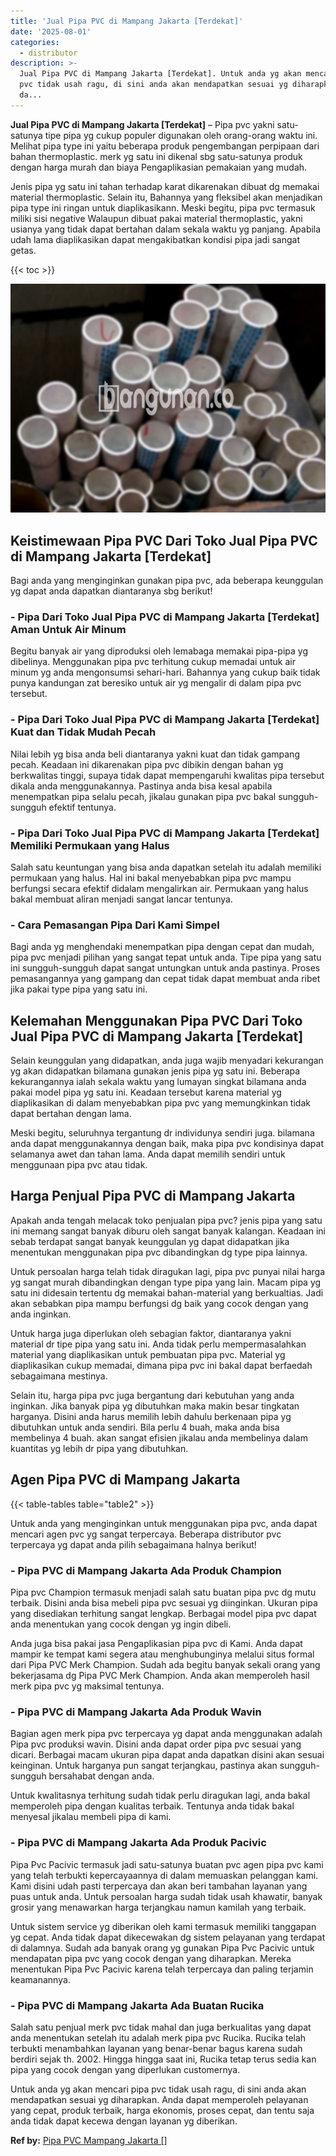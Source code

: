 ```yaml
---
title: 'Jual Pipa PVC di Mampang Jakarta [Terdekat]'
date: '2025-08-01'
categories:
  - distributor
description: >-
  Jual Pipa PVC di Mampang Jakarta [Terdekat]. Untuk anda yg akan mencari pipa
  pvc tidak usah ragu, di sini anda akan mendapatkan sesuai yg diharapkan. Anda
  da...
---
```


**Jual Pipa PVC di Mampang Jakarta \[Terdekat\]** – Pipa pvc yakni satu-satunya tipe pipa yg cukup populer digunakan oleh orang-orang waktu ini. Melihat pipa type ini yaitu beberapa produk pengembangan perpipaan dari bahan thermoplastic. merk yg satu ini dikenal sbg satu-satunya produk dengan harga murah dan biaya Pengaplikasian pemakaian yang mudah.

Jenis pipa yg satu ini tahan terhadap karat dikarenakan dibuat dg memakai material thermoplastic. Selain itu, Bahannya yang fleksibel akan menjadikan pipa type ini ringan untuk diaplikasikann. Meski begitu, pipa pvc termasuk miliki sisi negative Walaupun dibuat pakai material thermoplastic, yakni usianya yang tidak dapat bertahan dalam sekala waktu yg panjang. Apabila udah lama diaplikasikan dapat mengakibatkan kondisi pipa jadi sangat getas.

{{< toc >}}

![Jual Pipa PVC di Mampang Jakarta [Terdekat]](/images/jaul-pipa-pvc-12.png)

## Keistimewaan Pipa PVC Dari Toko Jual Pipa PVC di Mampang Jakarta \[Terdekat\]

Bagi anda yang menginginkan gunakan pipa pvc, ada beberapa keunggulan yg dapat anda dapatkan diantaranya sbg berikut!

### \- Pipa Dari Toko Jual Pipa PVC di Mampang Jakarta \[Terdekat\] Aman Untuk Air Minum

Begitu banyak air yang diproduksi oleh lemabaga memakai pipa-pipa yg dibelinya. Menggunakan pipa pvc terhitung cukup memadai untuk air minum yg anda mengonsumsi sehari-hari. Bahannya yang cukup baik tidak punya kandungan zat beresiko untuk air yg mengalir di dalam pipa pvc tersebut.

### \- Pipa Dari Toko Jual Pipa PVC di Mampang Jakarta \[Terdekat\] Kuat dan Tidak Mudah Pecah

Nilai lebih yg bisa anda beli diantaranya yakni kuat dan tidak gampang pecah. Keadaan ini dikarenakan pipa pvc dibikin dengan bahan yg berkwalitas tinggi, supaya tidak dapat mempengaruhi kwalitas pipa tersebut dikala anda menggunakannya. Pastinya anda bisa kesal apabila menempatkan pipa selalu pecah, jikalau gunakan pipa pvc bakal sungguh-sungguh efektif tentunya.

### \- Pipa Dari Toko Jual Pipa PVC di Mampang Jakarta \[Terdekat\] Memiliki Permukaan yang Halus

Salah satu keuntungan yang bisa anda dapatkan setelah itu adalah memiliki permukaan yang halus. Hal ini bakal menyebabkan pipa pvc mampu berfungsi secara efektif didalam mengalirkan air. Permukaan yang halus bakal membuat aliran menjadi sangat lancar tentunya.

### \- Cara Pemasangan Pipa Dari Kami Simpel

Bagi anda yg menghendaki menempatkan pipa dengan cepat dan mudah, pipa pvc menjadi pilihan yang sangat tepat untuk anda. Tipe pipa yang satu ini sungguh-sungguh dapat sangat untungkan untuk anda pastinya. Proses pemasangannya yang gampang dan cepat tidak dapat membuat anda ribet jika pakai type pipa yang satu ini.

## Kelemahan Menggunakan Pipa PVC Dari Toko Jual Pipa PVC di Mampang Jakarta \[Terdekat\]

Selain keunggulan yang didapatkan, anda juga wajib menyadari kekurangan yg akan didapatkan bilamana gunakan jenis pipa yg satu ini. Beberapa kekurangannya ialah sekala waktu yang lumayan singkat bilamana anda pakai model pipa yg satu ini. Keadaan tersebut karena material yg diaplikasikan di dalam menyebabkan pipa pvc yang memungkinkan tidak dapat bertahan dengan lama.

Meski begitu, seluruhnya tergantung dr individunya sendiri juga. bilamana anda dapat menggunakannya dengan baik, maka pipa pvc kondisinya dapat selamanya awet dan tahan lama. Anda dapat memilih sendiri untuk menggunaan pipa pvc atau tidak.

## Harga Penjual Pipa PVC di Mampang Jakarta

Apakah anda tengah melacak toko penjualan pipa pvc? jenis pipa yang satu ini memang sangat banyak diburu oleh sangat banyak kalangan. Keadaan ini sebab terdapat sangat banyak keunggulan yg dapat didapatkan jika menentukan menggunakan pipa pvc dibandingkan dg type pipa lainnya.

Untuk persoalan harga telah tidak diragukan lagi, pipa pvc punyai nilai harga yg sangat murah dibandingkan dengan type pipa yang lain. Macam pipa yg satu ini didesain tertentu dg memakai bahan-material yang berkualtias. Jadi akan sebabkan pipa mampu berfungsi dg baik yang cocok dengan yang anda inginkan.

Untuk harga juga diperlukan oleh sebagian faktor, diantaranya yakni material dr tipe pipa yang satu ini. Anda tidak perlu mempermasalahkan material yang diaplikasikan untuk pembuatan pipa pvc. Material yg diaplikasikan cukup memadai, dimana pipa pvc ini bakal dapat berfaedah sebagaimana mestinya.

Selain itu, harga pipa pvc juga bergantung dari kebutuhan yang anda inginkan. Jika banyak pipa yg dibutuhkan maka makin besar tingkatan harganya. Disini anda harus memilih lebih dahulu berkenaan pipa yg dibutuhkan untuk anda sendiri. Bila perlu 4 buah, maka anda bisa membelinya 4 buah. akan sangat efisien jikalau anda membelinya dalam kuantitas yg lebih dr pipa yang dibutuhkan.

## Agen Pipa PVC di Mampang Jakarta

{{< table-tables table="table2" >}}

Untuk anda yang menginginkan untuk menggunakan pipa pvc, anda dapat mencari agen pvc yg sangat terpercaya. Beberapa distributor pvc terpercaya yg dapat anda pilih sebagaimana halnya berikut!

### \- Pipa PVC di Mampang Jakarta Ada Produk Champion

Pipa pvc Champion termasuk menjadi salah satu buatan pipa pvc dg mutu terbaik. Disini anda bisa mebeli pipa pvc sesuai yg diinginkan. Ukuran pipa yang disediakan terhitung sangat lengkap. Berbagai model pipa pvc dapat anda menentukan yang cocok dengan yg ingin dibeli.

Anda juga bisa pakai jasa Pengaplikasian pipa pvc di Kami. Anda dapat mampir ke tempat kami segera atau menghubunginya melalui situs formal dari Pipa PVC Merk Champion. Sudah ada begitu banyak sekali orang yang bekerjasama dg Pipa PVC Merk Champion. Anda akan memperoleh hasil merk pipa pvc yg maksimal tentunya.

### \- Pipa PVC di Mampang Jakarta Ada Produk Wavin

Bagian agen merk pipa pvc terpercaya yg dapat anda menggunakan adalah Pipa pvc produksi wavin. Disini anda dapat order pipa pvc sesuai yang dicari. Berbagai macam ukuran pipa dapat anda dapatkan disini akan sesuai keinginan. Untuk harganya pun sangat terjangkau, pastinya akan sungguh-sungguh bersahabat dengan anda.

Untuk kwalitasnya terhitung sudah tidak perlu diragukan lagi, anda bakal memperoleh pipa dengan kualitas terbaik. Tentunya anda tidak bakal menyesal jikalau membeli pipa di kami.

### \- Pipa PVC di Mampang Jakarta Ada Produk Pacivic

Pipa Pvc Pacivic termasuk jadi satu-satunya buatan pvc agen pipa pvc kami yang telah terbukti kepercayaannya di dalam memuaskan pelanggan kami. Kami disini udah pasti terpercaya dan akan beri tambahan layanan yang puas untuk anda. Untuk persoalan harga sudah tidak usah khawatir, banyak grosir yang menawarkan harga terjangkau namun kamilah yang terbaik.

Untuk sistem service yg diberikan oleh kami termasuk memiliki tanggapan yg cepat. Anda tidak dapat dikecewakan dg sistem pelayanan yang terdapat di dalamnya. Sudah ada banyak orang yg gunakan Pipa Pvc Pacivic untuk mendapatan pipa pvc yang cocok dengan yang diharapkan. Mereka menentukan Pipa Pvc Pacivic karena telah terpercaya dan paling terjamin keamanannya.

### \- Pipa PVC di Mampang Jakarta Ada Buatan Rucika

Salah satu penjual merk pvc tidak mahal dan juga berkualitas yang dapat anda menentukan setelah itu adalah merk pipa pvc Rucika. Rucika telah terbukti menambahkan layanan yang benar-benar bagus karena sudah berdiri sejak th. 2002. Hingga hingga saat ini, Rucika tetap terus sedia kan pipa yang cocok dengan yang diperlukan customernya.

Untuk anda yg akan mencari pipa pvc tidak usah ragu, di sini anda akan mendapatkan sesuai yg diharapkan. Anda dapat memperoleh pelayanan yang cepat, produk terbaik, harga ekonomis, proses cepat, dan tentu saja anda tidak dapat kecewa dengan layanan yg diberikan.

**Ref by:** [Pipa PVC Mampang Jakarta []](https://id.wikipedia.org/wiki/Pipa)
